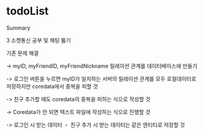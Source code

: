 # todoList

<!--@START_MENU_TOKEN@-->Summary<!--@END_MENU_TOKEN@-->

3 소켓통신 공부 및 채팅 뚫기

   
기존 문제 해결

  -> myID, myFriendID, myFriendNickname 릴레이션 관계를 데이터베이스에 만들기
  
  -> 로그인 버튼을 누르면 myID가 일치하는 서버의 릴레이션 관계를 모두 로컬데이터로 저장하지만 coredata에서 중복을 피할 것
  
  -> 친구 추가할 때도 coredata의 중복을 피하는 식으로 작성할 것
  
  -> Coredata가 안 되면 텍스트 파일에 작성하는 식으로 진행할 것
  
  -> 로그인 시 받는 데이터 ・ 친구 추가 시 받는 데이터는 같은 엔티티로 저장할 것 
